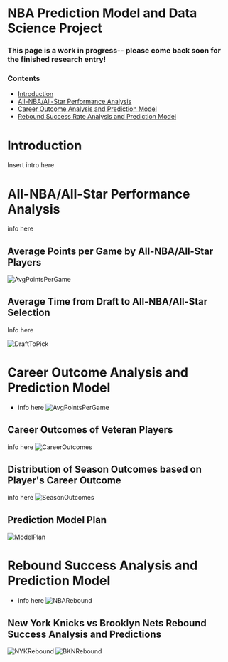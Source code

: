 # NBA Prediction Model and Data Science Project

### This page is a work in progress-- please come back soon for the finished research entry!

### Contents
- [Introduction](#Introduction)
- [All-NBA/All-Star Performance Analysis](#all-NBA/all-star-performance-analysis)
- [Career Outcome Analysis and Prediction Model](#career-outcome-analysis-and-prediction-model)
- [Rebound Success Rate Analysis and Prediction Model](#rebound-success-analysis-and-prediction-model)

# Introduction
Insert intro here

# All-NBA/All-Star Performance Analysis
info here

## Average Points per Game by All-NBA/All-Star Players
![AvgPointsPerGame](https://github.com/r-kish/NBA-Prediction-Model/blob/main/images/AvgPoints.png)

## Average Time from Draft to All-NBA/All-Star Selection
Info here

![DraftToPick](https://github.com/r-kish/NBA-Prediction-Model/blob/main/images/YearsToDraft.png)


# Career Outcome Analysis and Prediction Model
- info here
![AvgPointsPerGame](...)

## Career Outcomes of Veteran Players
info here
![CareerOutcomes](https://github.com/r-kish/NBA-Prediction-Model/blob/main/images/CareerOutcome.png)

## Distribution of Season Outcomes based on Player's Career Outcome
info here
![SeasonOutcomes](https://github.com/r-kish/NBA-Prediction-Model/blob/main/images/SeasonOutcome.png)

## Prediction Model Plan
![ModelPlan](https://github.com/r-kish/NBA-Prediction-Model/blob/main/images/PredictiveModel.png)

# Rebound Success Analysis and Prediction Model
- info here
![NBARebound](https://github.com/r-kish/NBA-Prediction-Model/blob/main/images/NBARebound.png)

## New York Knicks vs Brooklyn Nets Rebound Success Analysis and Predictions
![NYKRebound](https://github.com/r-kish/NBA-Prediction-Model/blob/main/images/NYKRebound.png)
![BKNRebound](https://github.com/r-kish/NBA-Prediction-Model/blob/main/images/BKNRebound.png)

